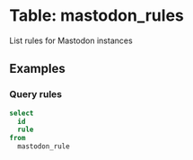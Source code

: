 # Table: mastodon_rules

List rules for Mastodon instances

## Examples

### Query rules

```sql
select
  id
  rule
from
  mastodon_rule
```

